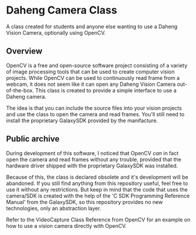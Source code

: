 # Daheng Camera Class

A class created for students and anyone else wanting to use a Daheng Vision
Camera, optionally using OpenCV.

## Overview

OpenCV is a free and open-source software project consisting of a variety of
image processing tools that can be used to create computer vision projects.
While OpenCV can be used to continuously read frame from a webcam, it does not
seem like it can open any Daheng Vision Camera out-of-the-box.  This class is
created to provide a simple interface to use a Daheng camera.

The idea is that you can include the source files into your vision projects and
use the class to open the camera and read frames.  You'll still need to install
the proprietary GalaxySDK provided by the manifacture.

## Public archive

During development of this software, I noticed that OpenCV *can* in fact open
the camera and read frames without any trouble, provided that the hardware
driver shipped with the proprietary GalaxySDK was installed.

Because of this, the class is declared obsolete and it's development will be
abandoned.  If you still find anything from this repository useful, feel free to
use it without any restrictions. But keep in mind that the code that uses the
camera/SDK is created with the help of the 'C SDK Programming Reference Manual'
from the GalaxySDK, so this repository provides no new technologies, only an
abstraction layer.

Refer to the VideoCapture Class Reference from OpenCV for an example on how to
use a vision camera directly with OpenCV.

